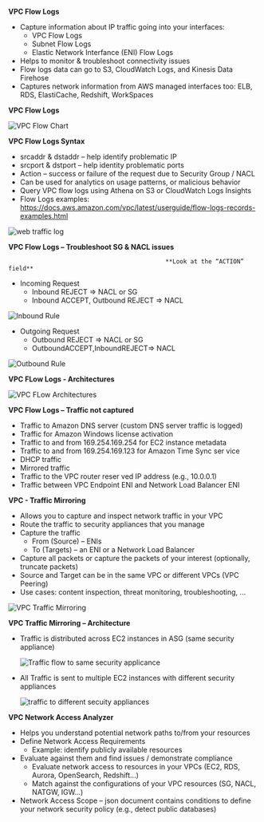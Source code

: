 **VPC Flow Logs**

- Capture information about IP traffic going into your interfaces:
    * VPC Flow Logs
    * Subnet Flow Logs
    * Elastic Network Interfance (ENI) Flow Logs
- Helps to monitor & troubleshoot connectivity issues
- Flow logs data can go to S3, CloudWatch Logs, and Kinesis Data Firehose
- Captures network information from AWS managed interfaces too: ELB, RDS, ElastiCache, Redshift, WorkSpaces

**VPC Flow Logs**

![VPC Flow Chart](https://github.com/JordanSennett/AWS-Security-Specialty/assets/15804669/e3375a53-1206-42ea-9b19-924d5393276b)

**VPC Flow Logs Syntax**

- srcaddr & dstaddr – help identify problematic IP
- srcport & dstport – help identity problematic ports
- Action – success or failure of the request due to Security Group / NACL
- Can be used for analytics on usage patterns, or malicious behavior
- Query VPC flow logs using Athena on S3 or CloudWatch Logs Insights
- Flow Logs examples: https://docs.aws.amazon.com/vpc/latest/userguide/flow-logs-records-examples.html

![web traffic log](https://github.com/JordanSennett/AWS-Security-Specialty/assets/15804669/15c33bd1-6655-4c57-b024-c65d933506d3)

**VPC Flow Logs – Troubleshoot SG & NACL issues**

                                                **Look at the “ACTION” field**
- Incoming Request                                                               
    * Inbound REJECT => NACL or SG                                                    
    * Inbound ACCEPT, Outbound REJECT => NACL                                        

![Inbound Rule](https://github.com/JordanSennett/AWS-Security-Specialty/assets/15804669/79102b86-489e-4e8b-a46c-0936622feb87)

- Outgoing Request
    * Outbound REJECT => NACL or SG
    * OutboundACCEPT,InboundREJECT=> NACL

![Outbound Rule](https://github.com/JordanSennett/AWS-Security-Specialty/assets/15804669/3c968322-abd4-4d80-9298-d16e488a38b0)

**VPC FLow Logs - Architectures**

![VPC FLow Architectures](https://github.com/JordanSennett/AWS-Security-Specialty/assets/15804669/6b50d21d-3577-4803-a413-43b8ff3ecc77)


**VPC Flow Logs – Traffic not captured**

- Traffic to Amazon DNS server (custom DNS server traffic is logged)
- Traffic for Amazon Windows license activation
- Traffic to and from 169.254.169.254 for EC2 instance metadata
- Traffic to and from 169.254.169.123 for Amazon Time Sync ser vice
- DHCP traffic
- Mirrored traffic
- Traffic to the VPC router reser ved IP address (e.g., 10.0.0.1)
- Traffic between VPC Endpoint ENI and Network Load Balancer ENI

**VPC - Traffic Mirroring**

- Allows you to capture and inspect network traffic in your VPC
- Route the traffic to security appliances that you manage
- Capture the traffic
  * From (Source) – ENIs
  * To (Targets) – an ENI or a Network Load Balancer
- Capture all packets or capture the packets of your interest (optionally, truncate packets)
- Source and Target can be in the same VPC or different VPCs (VPC Peering)
- Use cases: content inspection, threat monitoring, troubleshooting, ...

![VPC Traffic Mirroring](https://github.com/JordanSennett/AWS-Security-Specialty/assets/15804669/262fcf47-bc52-49f4-b052-5bacc30a8255)

**VPC Traffic Mirroring – Architecture**

- Traffic is distributed across EC2 instances in ASG (same security appliance)

  ![Traffic flow to same security applicance](https://github.com/JordanSennett/AWS-Security-Specialty/assets/15804669/6c41b4c6-6fc6-404c-b11a-d187ee8d4c71)

- All Traffic is sent to multiple EC2 instances with different security appliances

  ![traffic to different secuity appliances](https://github.com/JordanSennett/AWS-Security-Specialty/assets/15804669/4a03a1cf-dc99-4b94-adb3-161b7e4c4f6a)


**VPC Network Access Analyzer**

- Helps you understand potential network paths to/from your resources
- Define Network Access Requirements
  * Example: identify publicly available resources
- Evaluate against them and find issues / demonstrate compliance
  * Evaluate network access to resources in your VPCs (EC2, RDS, Aurora, OpenSearch, Redshift...)
  * Match against the configurations of your VPC resources (SG, NACL, NATGW, IGW...)
- Network Access Scope – json document contains conditions to define your network security policy (e.g., detect public databases)
